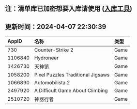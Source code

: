 ## 注：清单库已加密想要入库请使用 ([入库工具](https://github.com/BlankTMing/ManifestAutoUpdate/releases))

## 更新时间：2024-04-07 22:30:39
| AppID | 名称 | 类型  |
| :-------------------- | :----------------------------- | :----------- |
| 730 | Counter-Strike 2| Game |
| 1106840 | Hydroneer| Game |
| 1426730 | 天神镇| Game |
| 1058200 | Pixel Puzzles Traditional Jigsaws| Game |
| 1066890 | Automobilista 2| Game |
| 2497920 | A Difficult Game About Climbing| Game |
| 2510720 | 神器行者| Game |
